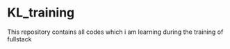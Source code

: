 # KL_training
This repository contains all codes which i am learning during the training of fullstack
